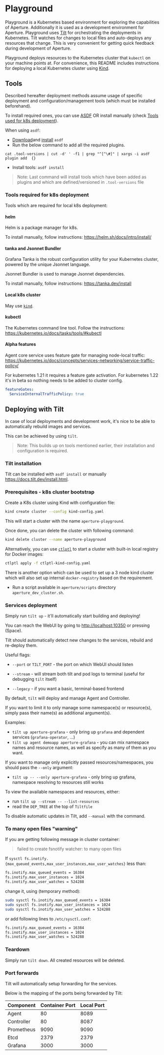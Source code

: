 # Playground

Playground is a Kubernetes based environment for exploring the capabilities of
Aperture. Additionally it is used as a development environment for Aperture.
Playground uses [Tilt](https://tilt.dev/) for orchestrating the deployments in
Kubernetes. Tilt watches for changes to local files and auto-deploys any
resources that change. This is very convenient for getting quick feedback during
development of Aperture.

Playground deploys resources to the Kubernetes cluster that `kubectl` on your
machine points at. For convenience, this README includes instructions for
deploying a local Kubernetes cluster using [Kind](https://kind.sigs.k8s.io/).

## Tools

Described hereafter deployment methods assume usage of specific deployment and
configuration/management tools (which must be installed beforehand).

To install required ones, you can use [ASDF](https://asdf-vm.com/) OR install
manually (check
[Tools used for k8s deployment](#tools-used-for-k8s-deployment)).

When using `asdf`:

- [Download](https://asdf-vm.com/guide/getting-started.html#_2-download-asdf)and
  [install](https://asdf-vm.com/guide/getting-started.html#_3-install-asdf)
  `asdf`
- Run the below command to add all the required plugins.

```
cat .tool-versions | cut -d' ' -f1 | grep "^[^\#]" | xargs -i asdf plugin add  {}
```

- Install tools: `asdf install`

> Note: Last command will install tools which have been added as plugins and
> which are defined/versioned in `.tool-versions` file

### Tools required for k8s deployment

Tools which are required for local k8s deployment:

#### helm

Helm is a package manager for k8s.

To install manually, follow instructions: <https://helm.sh/docs/intro/install/>

#### tanka and Jsonnet Bundler

Grafana Tanka is the robust configuration utility for your Kubernetes cluster,
powered by the unique Jsonnet language.

Jsonnet Bundler is used to manage Jsonnet dependencies.

To install manually, follow instructions: <https://tanka.dev/install>

#### Local k8s cluster

May use [`kind`](https://kind.sigs.k8s.io/docs/user/quick-start/).

#### kubectl

The Kubernetes command line tool. Follow the instructions:
<https://kubernetes.io/docs/tasks/tools/#kubectl>

#### Alpha features

Agent core service uses feature gate for managing node-local traffic:
<https://kubernetes.io/docs/concepts/services-networking/service-traffic-policy/>

For kubernetes 1.21 it requires a feature gate activation. For kubernetes 1.22
it's in beta so nothing needs to be added to cluster config.

```yaml
featureGates:
  ServiceInternalTrafficPolicy: true
```

## Deploying with Tilt

In case of local deployments and development work, it's nice to be able to
automatically rebuild images and services.

This can be achieved by using `tilt`.

> Note: This builds up on tools mentioned earlier, their installation and
> configuration is required.

### Tilt installation

Tilt can be installed with `asdf install` or manually
<https://docs.tilt.dev/install.html>.

### Prerequisites - k8s cluster bootstrap

Create a K8s cluster using Kind with configuration file:

```sh
kind create cluster --config kind-config.yaml
```

This will start a cluster with the name `aperture-playground`.

Once done, you can delete the cluster with following command:

```sh
kind delete cluster --name aperture-playground
```

Alternatively, you can use [`ctlptl`](https://github.com/tilt-dev/ctlptl) to
start a cluster with built-in local registry for Docker images:

```sh
ctlptl apply -f ctlptl-kind-config.yaml
```

There is another option which can be used to set up a 3 node kind cluster which
will also set up internal `docker-registry` based on the requirement.

- Run a script available in `aperture/scripts` directory
  `aperture_dev_cluster.sh`.

### Services deployment

Simply run `tilt up` - it'll automatically start building and deploying!

You can reach the WebUI by going to <http://localhost:10350> or pressing
(Space).

Tilt should automatically detect new changes to the services, rebuild and
re-deploy them.

Useful flags:

- `--port` or `TILT_PORT` - the port on which WebUI should listen

- `--stream` - will stream both tilt and pod logs to terminal (useful for
  debugging `tilt` itself)

- `--legacy` - if you want a basic, terminal-based frontend

By default, `tilt` will deploy and manage Agent and Controller.

If you want to limit it to only manage some namespace(s) or resource(s), simply
pass their name(s) as additional argument(s).

Examples:

- `tilt up aperture-grafana` - only bring up `grafana` and dependent services
  (`grafana-operator`, ...)
- `tilt up agent demoapp aperture-grafana` - you can mix namespace names and
  resource names, as well as specify as many of them as you want.

If you want to manage only explicitly passed resources/namespaces, you should
pass the `--only` argument:

- `tilt up -- --only aperture-grafana` - only bring up grafana, namespace
  resolving to resources still works

To view the available namespaces and resources, either:

- run `tilt up --stream -- --list-resources`
- read the `DEP_TREE` at the top of `Tiltfile`

To disable automatic updates in Tilt, add `--manual` with the command.

### To many open files "warning"

If you are getting following message in cluster container:

> failed to create fsnotify watcher: to many open files

If `sysctl fs.inotify.{max_queued_events,max_user_instances,max_user_watches}`
less than:

```bash
fs.inotify.max_queued_events = 16384
fs.inotify.max_user_instances = 1024
fs.inotify.max_user_watches = 524288
```

change it, using (temporary method):

```bash
sudo sysctl fs.inotify.max_queued_events = 16384
sudo sysctl fs.inotify.max_user_instances = 1024
sudo sysctl fs.inotify.max_user_watches = 524288
```

or add following lines to `/etc/sysctl.conf`:

```bash
fs.inotify.max_queued_events = 16384
fs.inotify.max_user_instances = 1024
fs.inotify.max_user_watches = 524288
```

### Teardown

Simply run `tilt down`. All created resources will be deleted.

### Port forwards

Tilt will automatically setup forwarding for the services.

Below is the mapping of the ports being forwarded by Tilt:

| Component  | Container Port | Local Port |
| ---------- | -------------- | ---------- |
| Agent      | 80             | 8089       |
| Controller | 80             | 8087       |
| Prometheus | 9090           | 9090       |
| Etcd       | 2379           | 2379       |
| Grafana    | 3000           | 3000       |
